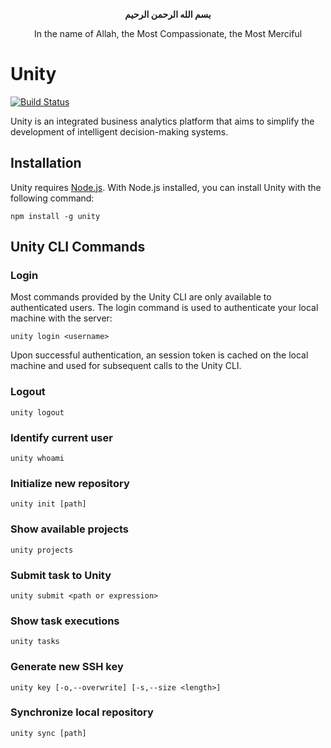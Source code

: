 <p align="center"><b>&#1576;&#1587;&#1605; &#1575;&#1604;&#1604;&#1607; &#1575;&#1604;&#1585;&#1581;&#1605;&#1606; &#1575;&#1604;&#1585;&#1581;&#1610;&#1605;</b></p>
<p align="center">In the name of Allah, the Most Compassionate, the Most Merciful</p>

# Unity

[![Build Status](https://travis-ci.com/nachawati/unity.svg?token=q1txUcHApehcMiQJcA2S&branch=master)](https://travis-ci.com/nachawati/unity)

Unity is an integrated business analytics platform that aims to simplify the development of intelligent decision-making systems.

## Installation

Unity requires [Node.js](https://nodejs.org).
With Node.js installed, you can install Unity with the following command:

```
npm install -g unity
```

## Unity CLI Commands

### Login

Most commands provided by the Unity CLI are only available to authenticated users. The login command is used to authenticate your local machine with the server:

```
unity login <username>
```

Upon successful authentication, an session token is cached on the local machine and used for subsequent calls to the Unity CLI.

### Logout

```
unity logout
```

### Identify current user

```
unity whoami
```

### Initialize new repository
```
unity init [path]
```

### Show available projects
```
unity projects
```

### Submit task to Unity
```
unity submit <path or expression>
```

### Show task executions
```
unity tasks
```

### Generate new SSH key
```
unity key [-o,--overwrite] [-s,--size <length>]
```

### Synchronize local repository
```
unity sync [path]
```
